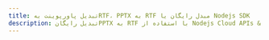 ---title: تبدیل پاورپوینت بهRTF، PPTX به RTF مبدل رایگان یا Nodejs SDKdescription: تبدیل رایگانPPTX به RTF با استفاده از Nodejs Cloud APIs & SDK. همچنین اسناد Microsoft PowerPoint را در Cloud ایجاد، ویرایش و رندر کنید.---